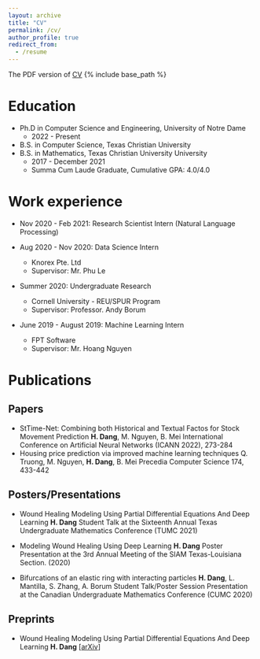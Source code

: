 ```yaml
---
layout: archive
title: "CV"
permalink: /cv/
author_profile: true
redirect_from:
  - /resume
---
```

The PDF version of [CV](/HyDang_CV.pdf)
{% include base_path %}

Education
======
* Ph.D in Computer Science and Engineering, University of Notre Dame
  * 2022 - Present
* B.S. in Computer Science, Texas Christian University
* B.S. in Mathematics, Texas Christian University University
  * 2017 - December 2021
  * Summa Cum Laude Graduate, Cumulative GPA: 4.0/4.0

Work experience
======
* Nov 2020 - Feb 2021: Research Scientist Intern (Natural Language Processing)
* Aug 2020 - Nov 2020: Data Science Intern
  * Knorex Pte. Ltd
  * Supervisor: Mr. Phu Le

* Summer 2020: Undergraduate Research
  * Cornell University - REU/SPUR Program
  * Supervisor: Professor. Andy Borum

* June 2019 - August 2019: Machine Learning Intern
  * FPT Software
  * Supervisor: Mr. Hoang Nguyen

Publications
======

Papers
------

* StTime-Net: Combining both Historical and Textual Factos for Stock Movement Prediction
  **H. Dang**, M. Nguyen, B. Mei
International Conference on Artificial Neural Networks (ICANN 2022), 273-284
* Housing price prediction via improved machine learning techniques
  Q. Truong, M. Nguyen, **H. Dang**, B. Mei
  Precedia Computer Science 174, 433-442

Posters/Presentations
------
* Wound Healing Modeling Using Partial Differential Equations And Deep Learning
    **H. Dang**
    Student Talk at the Sixteenth Annual Texas Undergraduate Mathematics Conference (TUMC 2021)

* Modeling Wound Healing Using Deep Learning 
  **H. Dang**
  Poster Presentation at the 3rd Annual Meeting of the SIAM Texas-Louisiana Section. (2020)

* Bifurcations of an elastic ring with interacting particles
  **H. Dang**, L. Mantilla, S. Zhang, A. Borum
  Student Talk/Poster Session Presentation at the Canadian Undergraduate Mathematics Conference (CUMC 2020)

Preprints
------
* Wound Healing Modeling Using Partial Differential Equations And Deep Learning
  **H. Dang**
  [[arXiv](https://arxiv.org/abs/2111.15632)]